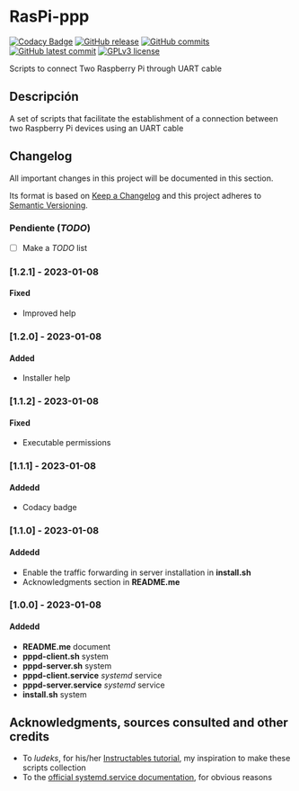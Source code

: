 # RasPi-ppp
[![Codacy Badge](https://app.codacy.com/project/badge/Grade/e4fb13793a394d86aab96654e49d4603)](https://www.codacy.com/gh/Veltys/RasPi-ppp/dashboard?utm_source=github.com&amp;utm_medium=referral&amp;utm_content=Veltys/RasPi-ppp&amp;utm_campaign=Badge_Grade)
[![GitHub release](https://img.shields.io/github/release/Veltys/RasPi-ppp.svg)](https://GitHub.com/Veltys/RasPi-ppp/releases/)
[![GitHub commits](https://badgen.net/github/commits/Veltys/RasPi-ppp)](https://GitHub.com/Veltys/RasPi-ppp/commit/)
[![GitHub latest commit](https://badgen.net/github/last-commit/Veltys/RasPi-ppp)](https://GitHub.com/Veltys/RasPi-ppp/commit/)
[![GPLv3 license](https://img.shields.io/badge/License-GPLv3-blue.svg)](https://github.com/Veltys/RasPi-ppp/blob/master/LICENSE.md)

Scripts to connect Two Raspberry Pi through UART cable


## Descripción
A set of scripts that facilitate the establishment of a connection between two Raspberry Pi devices using an UART cable


## Changelog
All important changes in this project will be documented in this section.

Its format is based on [Keep a Changelog](https://keepachangelog.com/en/1.0.0/) and this project adheres to [Semantic Versioning](https://semver.org/spec/v2.0.0.html).

### Pendiente (*TODO*)
- [ ] Make a *TODO* list

### [1.2.1] - 2023-01-08
#### Fixed
- Improved help

### [1.2.0] - 2023-01-08
#### Added
- Installer help

### [1.1.2] - 2023-01-08
#### Fixed
- Executable permissions

### [1.1.1] - 2023-01-08
#### Addedd
- Codacy badge

### [1.1.0] - 2023-01-08
#### Addedd
- Enable the traffic forwarding in server installation in **install.sh**
- Acknowledgments section in **README.me**

### [1.0.0] - 2023-01-08
#### Addedd
- **README.me** document
- **pppd-client.sh** system
- **pppd-server.sh** system
- **pppd-client.service** *systemd* service
- **pppd-server.service** *systemd* service
- **install.sh** system


## Acknowledgments, sources consulted and other credits
* To *ludeks*, for his/her [Instructables tutorial](https://www.instructables.com/Connect-the-Raspberry-Pi-to-network-using-UART/), my inspiration to make these scripts collection
* To the [official systemd.service documentation](https://www.freedesktop.org/software/systemd/man/systemd.service.html), for obvious reasons